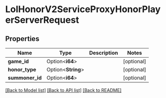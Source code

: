 # LolHonorV2ServiceProxyHonorPlayerServerRequest

## Properties

Name | Type | Description | Notes
------------ | ------------- | ------------- | -------------
**game_id** | Option<**i64**> |  | [optional]
**honor_type** | Option<**String**> |  | [optional]
**summoner_id** | Option<**i64**> |  | [optional]

[[Back to Model list]](../README.md#documentation-for-models) [[Back to API list]](../README.md#documentation-for-api-endpoints) [[Back to README]](../README.md)


